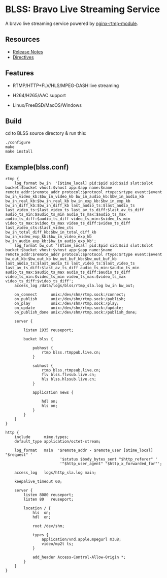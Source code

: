 

# BLSS: Bravo Live Streaming Service 

A bravo live streaming service powered by [nginx-rtmp-module](https://github.com/arut/nginx-rtmp-module).

## Resources

* [Release Notes](https://github.com/gnolizuh/BLSS/wiki/releasenote)
* [Directives](https://github.com/gnolizuh/BLSS/wiki/directives)

## Features

* RTMP/HTTP+FLV/HLS/MPEG-DASH live streaming

* H264/H265/AAC support

* Linux/FreeBSD/MacOS/Windows

## Build
cd to BLSS source directory & run this:

    ./configure
    make
    make install

## Example(blss.conf)

    rtmp {
        log_format bw_in  '[$time_local] pid:$pid sid:$sid slot:$slot bucket:$bucket vhost:$vhost app:$app name:$name remote_addr:$remote_addr protocol:$protocol rtype:$rtype event:$event bw_in_video_kb:$bw_in_video_kb bw_in_audio_kb:$bw_in_audio_kb bw_in_real_kb:$bw_in_real_kb bw_in_exp_kb:$bw_in_exp_kb bw_in_diff_kb:$bw_in_diff_kb last_audio_ts:$last_audio_ts last_video_ts:$last_video_ts last_av_ts_diff:$last_av_ts_diff audio_ts_min:$audio_ts_min audio_ts_max:$audio_ts_max audio_ts_diff:$audio_ts_diff video_ts_min:$video_ts_min video_ts_max:$video_ts_max video_ts_diff:$video_ts_diff last_video_cts:$last_video_cts bw_in_total_diff_kb:$bw_in_total_diff_kb bw_in_video_exp_kb:$bw_in_video_exp_kb bw_in_audio_exp_kb:$bw_in_audio_exp_kb';
        log_format bw_out '[$time_local] pid:$pid sid:$sid slot:$slot bucket:$bucket vhost:$vhost app:$app name:$name remote_addr:$remote_addr protocol:$protocol rtype:$rtype event:$event bw_out_kb:$bw_out_kb bw_out_buf_kb:$bw_out_buf_kb last_audio_ts:$last_audio_ts last_video_ts:$last_video_ts last_av_ts_diff:$last_av_ts_diff audio_ts_min:$audio_ts_min audio_ts_max:$audio_ts_max audio_ts_diff:$audio_ts_diff video_ts_min:$video_ts_min video_ts_max:$video_ts_max video_ts_diff:$video_ts_diff';
        access_log /data/logs/blss/rtmp_sla.log bw_in bw_out;
    
        on_connect      unix:/dev/shm/rtmp.sock:/connect;
        on_publish      unix:/dev/shm/rtmp.sock:/publish;
        on_play         unix:/dev/shm/rtmp.sock:/play;
        on_update       unix:/dev/shm/rtmp.sock:/update;
        on_publish_done unix:/dev/shm/rtmp.sock:/publish_done;

        server {

            listen 1935 reuseport;

            bucket blss {

                pubhost {
                    rtmp blss.rtmppub.live.cn;
                }

                subhost {
                    rtmp blss.rtmpsub.live.cn;
                    flv blss.flvsub.live.cn;
                    hls blss.hlssub.live.cn;
                }

                application news {

                    hdl on;
                    hls on;
                }
            }
        }
    }
    
    http {
        include      mime.types;
        default_type application/octet-stream;

        log_format   main  '$remote_addr - $remote_user [$time_local] "$request" '
                            '$status $body_bytes_sent "$http_referer" '
                            '"$http_user_agent" "$http_x_forwarded_for"';

        access_log   logs/http_sla.log main;

        keepalive_timeout 60;

        server {
            listen 8080 reuseport;
            listen 80   reuseport;
    
            location / {
                hls  on;
                hdl  on;
    
                root /dev/shm;

                types {
                    application/vnd.apple.mpegurl m3u8;
                    video/mp2t ts;
                }
    
                add_header Access-Control-Allow-Origin *;
            }
        }
    }
